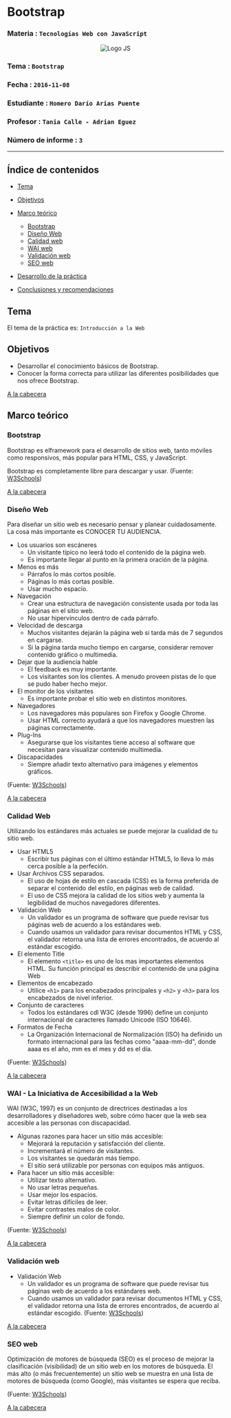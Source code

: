 # Bootstrap

### Materia : `Tecnologías Web con JavaScript`

<p align="center">
<img src="https://www.all-statecredit.com/wordpress/wp-content/uploads/2015/07/javascript.png" alt="Logo JS" title="Logo JS" />
</p>

### Tema : `Bootstrap`
### Fecha : `2016-11-08`
### Estudiante : `Homero Darío Arias Puente`
### Profesor : `Tania Calle - Adrian Eguez`
### Número de informe : `3`

---
<a name="cabecera"></a>
## Índice de contenidos
- <a href="#tema">Tema</a>
- <a href="#objetivos">Objetivos</a>
- <a href="#marcoTeorico">Marco teórico</a>
  - <a href="#boot">Bootstrap</a>
  - <a href="#diseno">Diseño Web</a>
  - <a href="#calidad">Calidad web</a>
  - <a href="#wai">WAI web</a>
  - <a href="#validacion">Validación web</a>
  - <a href="#seo">SEO web</a>

- <a href="#desarrolloDeLaPractica">Desarrollo de la práctica</a>
- <a href="#conclusionesYRecomendaciones">Conclusiones y recomendaciones</a>

<a name="tema"></a>
## Tema
El tema de la práctica es: `Introducción a la Web`

<a name="objetivos"></a>
## Objetivos
- Desarrollar el conocimiento básicos de Bootstrap.
- Conocer la forma correcta para utilizar las diferentes posibilidades que nos ofrece Bootstrap.


<a href="#cabecera">A la cabecera</a>

<a name="marcoTeorico"></a>
## Marco teórico

<a name="boot"></a>
### Bootstrap
Bootstrap es elframework para el desarrollo de sitios web, tanto móviles como responsivos, más popular para HTML, CSS, y JavaScript.

Bootstrap es completamente libre para descargar y usar.
(Fuente: [W3Schools](http://www.w3schools.com/bootstrap/))

<a href="#cabecera">A la cabecera</a>

<a name="diseno"></a>
### Diseño Web

Para diseñar un sitio web es necesario pensar y planear cuidadosamente.
La cosa más importante es CONOCER TU AUDIENCIA.

* Los usuarios son escáneres
    * Un visitante típico no leerá todo el contenido de la página web.
    * Es importante llegar al punto en la primera oración de la página.
* Menos es más
    * Párrafos lo más cortos posible.
    * Páginas lo más cortas posible.
    * Usar mucho espacio.
* Navegación
    * Crear una estructura de navegación consistente usada por toda las páginas en el sitio web.
    * No usar hipervínculos dentro de cada párrafo.
* Velocidad de descarga
    * Muchos visitantes dejarán la página web si tarda más de 7 segundos en cargarse.
    * Si la página tarda mucho tiempo en cargarse, considerar remover contenido gráfico o multimedia.
* Dejar que la audiencia hable
    * El feedback es muy importante. 
    * Los visitantes son los clientes. A menudo proveen pistas de lo que se pudo haber hecho mejor.
* El monitor de los visitantes
    * Es importante probar el sitio web en distintos monitores.
* Navegadores
    * Los navegadores más populares son Firefox y Google Chrome.
    * Usar HTML correcto ayudará a que los navegadores muestren las páginas correctamente.
* Plug-Ins
    * Asegurarse que los visitantes tiene acceso al software que necesitan para visualizar contenido multimedia.
* Discapacidades
    * Siempre añadir texto alternativo para imágenes y elementos gráficos.

(Fuente: [W3Schools](http://w3schools.bootcss.com/website/web_design.html))

<a href="#cabecera">A la cabecera</a>

<a name="calidad"></a>
### Calidad Web

Utilizando los estándares más actuales se puede mejorar la cualidad de tu sitio web.

* Usar HTML5
    - Escribir tus páginas con el último estándar HTML5, lo lleva lo más cerca posible a la perfeción.
* Usar Archivos CSS separados.
    - El uso de hojas de estilo en cascada (CSS) es la forma preferida de separar el contenido del estilo, en páginas web de calidad.
    - El uso de CSS mejora la calidad de los sitios web y aumenta la legibilidad de muchos navegadores diferentes.
* Validación Web
    - Un validador es un programa de software que puede revisar tus páginas web de acuerdo a los estándares web.
    - Cuando usamos un validador para revisar documentos HTML y CSS, el validador retorna una lista de errores encontrados, de acuerdo al estándar escogido.
* El elemento Title
    - El elemento `<title>` es uno de los mas importantes elementos HTML. Su función principal es describir el contenido de una página Web
* Elementos de encabezado
    - Utilice `<h1>` para los encabezados principales y `<h2>` y `<h3>` para los encabezados de nivel inferior.
* Conjunto de caracteres
    - Todos los estándares cdl W3C (desde 1996) define un conjunto internacional de caracteres llamado Unicode (ISO 10646).
* Formatos de Fecha
    - La Organización Internacional de Normalización (ISO) ha definido un formato internacional para las fechas como "aaaa-mm-dd", donde aaaa es el año, mm es el mes y dd es el día.


(Fuente: [W3Schools](http://w3schools.bootcss.com/website/web_quality.html))

<a href="#cabecera">A la cabecera</a>

<a name="wai"></a>
### WAI - La Iniciativa de Accesibilidad a la Web

WAI (W3C, 1997) es un conjunto de directrices destinadas a los desarrolladores y diseñadores web, sobre cómo hacer que la web sea accesible a las personas con discapacidad.

* Algunas razones para hacer un sitio más accesible:
    * Mejorará la reputación y satisfacción del cliente.
    * Incrementará el número de visitantes.
    * Los visitantes se quedarán más tiempo.
    * El sitio será utilizable por personas con equipos más antiguos.
* Para hacer un sitio más accesible:
    * Utilizar texto alternativo.
    * No usar letras pequeñas.
    * Usar mejor los espacios.
    * Evitar letras difíciles de leer.
    * Evitar contrastes malos de color.
    * Siempre definir un color de fondo.

(Fuente: [W3Schools](http://w3schools.bootcss.com/website/web_wai.html))

<a href="#cabecera">A la cabecera</a>

<a name="validacion"></a>
### Validación web

* Validación Web
    - Un validador es un programa de software que puede revisar tus páginas web de acuerdo a los estándares web.
    - Cuando usamos un validador para revisar documentos HTML y CSS, el validador retorna una lista de errores encontrados, de acuerdo al estándar escogido.
(Fuente: [W3Schools](http://w3schools.bootcss.com/website/web_quality.html))

<a href="#cabecera">A la cabecera</a>

<a name="seo"></a>
### SEO web
Optimización de motores de búsqueda (SEO) es el proceso de mejorar la clasificación (visibilidad) de un sitio web en los motores de búsqueda. El más alto (o más frecuentemente) un sitio web se muestra en una lista de motores de búsqueda (como Google), más visitantes se espera que reciba.

(Fuente: [W3Schools](http://w3schools.bootcss.com/website/web_search.html))

<a href="#cabecera">A la cabecera</a>

